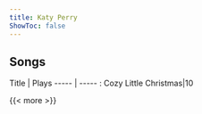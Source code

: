 ```yaml
---
title: Katy Perry
ShowToc: false
---
```


## Songs
Title | Plays 
----- | ----- : 
Cozy Little Christmas|10

{{< more >}}